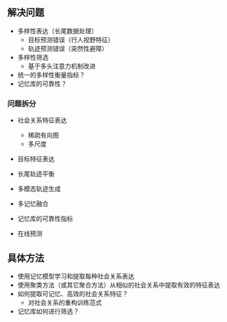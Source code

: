 ## 解决问题
+ 多样性表达（长尾数据处理）
	+ 目标预测错误（行人视野特征）
	+ 轨迹预测错误（突然性避障）
+ 多样性筛选
	+ 基于多头注意力机制改进
+ 统一的多样性衡量指标？
+ 记忆库的可靠性？

### 问题拆分
+ 社会关系特征表达
	+ 稀疏有向图
	+ 多尺度
+ 目标特征表达
+ 长尾轨迹平衡
+ 多模态轨迹生成

+ 多记忆融合

+ 记忆库的可靠性指标
+ 在线预测

## 具体方法
+ 使用记忆模型学习和提取每种社会关系表达
+ 使用聚类方法（或其它聚合方法）从相似的社会关系中提取有效的特征表达
+ 如何提取可记忆、高效的社会关系特征？
	+ 对社会关系的重构训练范式
+ 记忆库如何进行筛选？